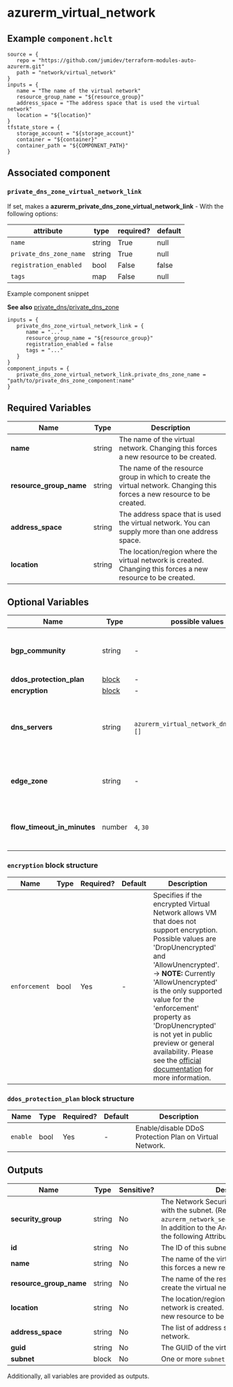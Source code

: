 # azurerm_virtual_network



## Example `component.hclt`

```hcl
source = {
   repo = "https://github.com/jumidev/terraform-modules-auto-azurerm.git"   
   path = "network/virtual_network"   
}
inputs = {
   name = "The name of the virtual network"   
   resource_group_name = "${resource_group}"   
   address_space = "The address space that is used the virtual network"   
   location = "${location}"   
}
tfstate_store = {
   storage_account = "${storage_account}"   
   container = "${container}"   
   container_path = "${COMPONENT_PATH}"   
}
```
## Associated component


### `private_dns_zone_virtual_network_link` 

If set, makes a **azurerm_private_dns_zone_virtual_network_link** - With the following options:

| attribute | type | required? | default |
| --------- | ---- | --------- | ------- |
| `name` | string | True | null |
| `private_dns_zone_name` | string | True | null |
| `registration_enabled` | bool | False | false |
| `tags` | map | False | null |


Example component snippet

**See also** [private_dns/private_dns_zone](https://github.com/jumidev/terraform-modules-auto-azurerm/tree/master/private_dns/private_dns_zone)

```hcl
inputs = {
   private_dns_zone_virtual_network_link = {
      name = "..."      
      resource_group_name = "${resource_group}"      
      registration_enabled = false      
      tags = "..."      
   }   
}
component_inputs = {
   private_dns_zone_virtual_network_link.private_dns_zone_name = "path/to/private_dns_zone_component:name"   
}
```


## Required Variables

| Name | Type |  Description |
| ---- | --------- |  ----------- |
| **name** | string |  The name of the virtual network. Changing this forces a new resource to be created. | 
| **resource_group_name** | string |  The name of the resource group in which to create the virtual network. Changing this forces a new resource to be created. | 
| **address_space** | string |  The address space that is used the virtual network. You can supply more than one address space. | 
| **location** | string |  The location/region where the virtual network is created. Changing this forces a new resource to be created. | 

## Optional Variables

| Name | Type |  possible values |  Description |
| ---- | --------- |  ----------- | ----------- |
| **bgp_community** | string |  -  |  The BGP community attribute in format `<as-number>:<community-value>`. -> **NOTE** The `as-number` segment is the Microsoft ASN, which is always `12076` for now. | 
| **ddos_protection_plan** | [block](#ddos_protection_plan-block-structure) |  -  |  A `ddos_protection_plan` block. | 
| **encryption** | [block](#encryption-block-structure) |  -  |  A `encryption` block. | 
| **dns_servers** | string |  `azurerm_virtual_network_dns_servers`, `[]`  |  List of IP addresses of DNS servers -> **NOTE** Since `dns_servers` can be configured both inline and via the separate `azurerm_virtual_network_dns_servers` resource, we have to explicitly set it to empty slice (`[]`) to remove it. | 
| **edge_zone** | string |  -  |  Specifies the Edge Zone within the Azure Region where this Virtual Network should exist. Changing this forces a new Virtual Network to be created. | 
| **flow_timeout_in_minutes** | number |  `4`, `30`  |  The flow timeout in minutes for the Virtual Network, which is used to enable connection tracking for intra-VM flows. Possible values are between `4` and `30` minutes. | 

### `encryption` block structure

| Name | Type | Required? | Default | Description |
| ---- | ---- | --------- | ------- | ----------- |
| `enforcement` | bool | Yes | - | Specifies if the encrypted Virtual Network allows VM that does not support encryption. Possible values are 'DropUnencrypted' and 'AllowUnencrypted'. -> **NOTE:** Currently 'AllowUnencrypted' is the only supported value for the 'enforcement' property as 'DropUnencrypted' is not yet in public preview or general availability. Please see the [official documentation](https://learn.microsoft.com/en-us/azure/virtual-network/virtual-network-encryption-overview#limitations) for more information. |

### `ddos_protection_plan` block structure

| Name | Type | Required? | Default | Description |
| ---- | ---- | --------- | ------- | ----------- |
| `enable` | bool | Yes | - | Enable/disable DDoS Protection Plan on Virtual Network. |



## Outputs

| Name | Type | Sensitive? | Description |
| ---- | ---- | --------- | --------- |
| **security_group** | string | No  | The Network Security Group to associate with the subnet. (Referenced by `id`, ie. `azurerm_network_security_group.example.id`) In addition to the Arguments listed above - the following Attributes are exported: | 
| **id** | string | No  | The ID of this subnet. | 
| **name** | string | No  | The name of the virtual network. Changing this forces a new resource to be created. | 
| **resource_group_name** | string | No  | The name of the resource group in which to create the virtual network. | 
| **location** | string | No  | The location/region where the virtual network is created. Changing this forces a new resource to be created. | 
| **address_space** | string | No  | The list of address spaces used by the virtual network. | 
| **guid** | string | No  | The GUID of the virtual network. | 
| **subnet** | block | No  | One or more `subnet` blocks. | 

Additionally, all variables are provided as outputs.

